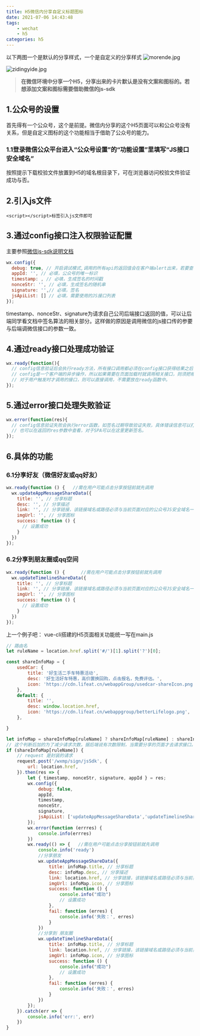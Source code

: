 ```yaml
---
title: H5微信内分享自定义标题图标
date: 2021-07-06 14:43:48
tags:
    - wechat
    - h5
categories: h5
---
```


以下两图一个是默认的分享样式，一个是自定义的分享样式
![morende.jpg](https://p3-juejin.byteimg.com/tos-cn-i-k3u1fbpfcp/9b246c2e64294ea98d3727ea43e1fe38~tplv-k3u1fbpfcp-watermark.image)

![zidingyide.jpg](https://p6-juejin.byteimg.com/tos-cn-i-k3u1fbpfcp/7273e7f7865341c18b9c7f82ce03b444~tplv-k3u1fbpfcp-watermark.image)
>**在微信环境中分享一个H5，分享出来的卡片默认是没有文案和图标的。若想添加文案和图标需要借助微信的js-sdk**
## 1.公众号的设置
首先得有一个公众号，这个是前提。微信内分享的这个H5页面可以和公众号没有关系，但是自定义图标的这个功能相当于借助了公众号的能力。
### 1.1登录微信公众平台进入“公众号设置”的“功能设置”里填写“JS接口安全域名”
按照提示下载校验文件放置到H5的域名根目录下，可在浏览器访问校验文件验证成功与否。
## 2.引入js文件
`<script></script>标签引入js文件即可`
## 3.通过config接口注入权限验证配置
主要参照[微信js-sdk说明文档](https://developers.weixin.qq.com/doc/offiaccount/OA_Web_Apps/JS-SDK.html#0)

```js
wx.config({
  debug: true, // 开启调试模式,调用的所有api的返回值会在客户端alert出来，若要查看传入的参数，可以在pc端打开，参数信息会通过log打出，仅在pc端时才会打印。
  appId: '', // 必填，公众号的唯一标识
  timestamp: , // 必填，生成签名的时间戳
  nonceStr: '', // 必填，生成签名的随机串
  signature: '',// 必填，签名
  jsApiList: [] // 必填，需要使用的JS接口列表
});
```
timestamp、nonceStr、signature为请求自己公司后端接口返回的值，可以让后端同学看文档中签名算法的相关部分。这样做的原因是调用微信的js接口传的参要与后端调微信接口的参数一致。
## 4.通过ready接口处理成功验证

```js
wx.ready(function(){
  // config信息验证后会执行ready方法，所有接口调用都必须在config接口获得结果之后，
  // config是一个客户端的异步操作，所以如果需要在页面加载时就调用相关接口，则须把相关接口放在ready函数中调用来确保正确执行。
  // 对于用户触发时才调用的接口，则可以直接调用，不需要放在ready函数中。
});
```
## 5.通过error接口处理失败验证

```js
wx.error(function(res){
  // config信息验证失败会执行error函数，如签名过期导致验证失败，具体错误信息可以打开config的debug模式查看，
  // 也可以在返回的res参数中查看，对于SPA可以在这里更新签名。
});
```
## 6.具体的功能
### 6.1分享好友（微信好友或qq好友）

```js
wx.ready(function () {   //需在用户可能点击分享按钮前就先调用
  wx.updateAppMessageShareData({ 
    title: '', // 分享标题
    desc: '', // 分享描述
    link: '', // 分享链接，该链接域名或路径必须与当前页面对应的公众号JS安全域名一致
    imgUrl: '', // 分享图标
    success: function () {
      // 设置成功
    }
  })
}); 
```
### 6.2分享到朋友圈或qq空间

```js
wx.ready(function () {      //需在用户可能点击分享按钮前就先调用
  wx.updateTimelineShareData({ 
    title: '', // 分享标题
    link: '', // 分享链接，该链接域名或路径必须与当前页面对应的公众号JS安全域名一致
    imgUrl: '', // 分享图标
    success: function () {
      // 设置成功
    }
  })
}); 
```
上一个例子吧：
vue-cli搭建的H5页面相关功能统一写在main.js
```js
// 路由名
let ruleName = location.href.split('#/')[1].split('?')[0];

const shareInfoMap = {
    usedCar: {
        title: '好生活二手车特惠活动',
        desc: '好生活好车特惠，高价置换回购，点击报名，免费评估。',
        icon: 'https://cdn.lifeat.cn/webappGroup/usedcar-shareIcon.png',
    },
    default: {
        title: '',
        desc: window.location.href,
        icon: 'https://cdn.lifeat.cn/webappgroup/betterLifelogo.png',
    },

}

let infoMap = shareInfoMap[ruleName] ? shareInfoMap[ruleName] : shareInfoMap['default'];
// 这个判断后加的为了减少请求次数，据后端说有次数限制，当需要分享的页面才去请求接口。
if (shareInfoMap[ruleName]) {
    // request 是封装的请求
    request.post('/wxmp/sign/jsSdk', {
        url: location.href,
    }).then(res => {
        let { timestamp, nonceStr, signature, appId } = res;
        wx.config({
            debug: false,
            appId,
            timestamp,
            nonceStr,
            signature,
            jsApiList: ['updateAppMessageShareData','updateTimelineShareData']
        });
        wx.error(function (errres) {
            console.info(errres)
        })
        wx.ready(() => {   //需在用户可能点击分享按钮前就先调用
            console.info('ready')
            //分享朋友
            wx.updateAppMessageShareData({
                title: infoMap.title, // 分享标题
                desc: infoMap.desc, // 分享描述
                link: location.href, // 分享链接，该链接域名或路径必须与当前页面对应的公众号JS安全域名一致
                imgUrl: infoMap.icon, // 分享图标
                success: function () {
                    console.info("成功")
                    // 设置成功
                },
                fail: function (erres) {
                    console.info('失败：', erres)
                }
            })
            //分享到 朋友圈
            wx.updateTimelineShareData({
                title: infoMap.title, // 分享标题
                link: location.href, // 分享链接，该链接域名或路径必须与当前页面对应的公众号JS安全域名一致
                imgUrl: infoMap.icon, // 分享图标
                success: function () {
                    console.info("成功")
                    // 设置成功
                },
                fail: function (erres) {
                    console.info('失败：', erres)
                }
            })
        });
    }).catch(err => {
        console.info('err:', err)
    })
}
```
